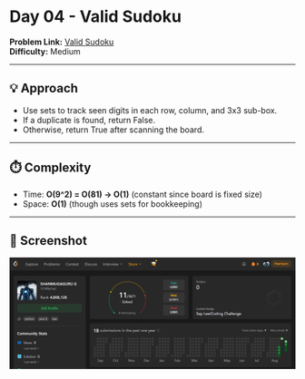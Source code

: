 # Day 04 - Valid Sudoku  

**Problem Link:** [Valid Sudoku](https://leetcode.com/problems/valid-sudoku/)  
**Difficulty:** Medium  

---

## 💡 Approach
- Use sets to track seen digits in each row, column, and 3x3 sub-box.  
- If a duplicate is found, return False.  
- Otherwise, return True after scanning the board.  

---

## ⏱️ Complexity
- Time: **O(9^2) = O(81) → O(1)** (constant since board is fixed size)  
- Space: **O(1)** (though uses sets for bookkeeping)  

---

## 📸 Screenshot
![Valid Sudoku](screenshot.png)
